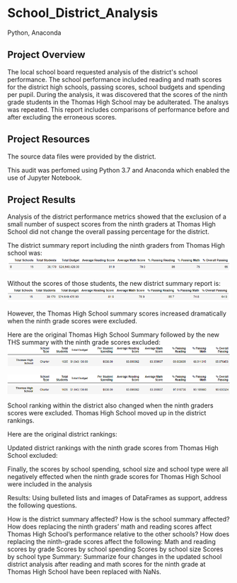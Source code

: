 # School_District_Analysis
Python, Anaconda
## Project Overview
The local school board requested analysis of the district's school performance. The school performance included reading and math scores for the district high schools, passing scores, school budgets and spending per pupil. During the analysis, it was discovered that the scores of the ninth grade students in the Thomas High School may be adulterated. The analsys was repeated. This report includes comparisons of performance before and after excluding the erroneous scores.  

## Project Resources

The source data files were provided by the district.

This audit was perfomed using Python 3.7 and Anaconda which enabled the use of Jupyter Notebook. 

## Project Results
Analysis of the district performance metrics showed that the exclusion of a small number of suspect scores from the ninth graders at Thomas High School did not change the overall passing percentage for the district.  

The district summary report including the ninth graders from Thomas High school was:
![Original District Summary](https://github.com/Bscheinin/School_District_Analysis/blob/main/Resources/Original%20District%20Summary.PNG)

Without the scores of those students, the new district summary report is:
![New District Summary](https://github.com/Bscheinin/School_District_Analysis/blob/main/Resources/New%20District%20Summary.PNG)


However, the Thomas High School summary scores increased dramatically when the ninth grade scores were excluded.

Here are the original Thomas High School Summary followed by the new THS summary with the ninth grade scores excluded:
![Header](https://github.com/Bscheinin/School_District_Analysis/blob/main/Resources/Summary%20header.PNG)
![Original THS Summary](https://github.com/Bscheinin/School_District_Analysis/blob/main/Resources/Original%20THS%20summary.PNG)

![Header](https://github.com/Bscheinin/School_District_Analysis/blob/main/Resources/Summary%20header.PNG)
![New THS Summary](https://github.com/Bscheinin/School_District_Analysis/blob/main/Resources/New%20THS%20Summary.PNG)

School ranking within the district also changed when the ninth graders scores were excluded. Thomas High School moved up in the district rankings.

Here are the original district rankings:

Updated district rankings with the ninth grade scores from Thomas High School excluded:


Finally, the scores by school spending, school size and school type were all negatively effected when the ninth grade scores for Thomas High School were included in the analysis

Results: Using bulleted lists and images of DataFrames as support, address the following questions.

How is the district summary affected?
How is the school summary affected?
How does replacing the ninth graders’ math and reading scores affect Thomas High School’s performance relative to the other schools?
How does replacing the ninth-grade scores affect the following:
Math and reading scores by grade
Scores by school spending
Scores by school size
Scores by school type
Summary: Summarize four changes in the updated school district analysis after reading and math scores for the ninth grade at Thomas High School have been replaced with NaNs.
